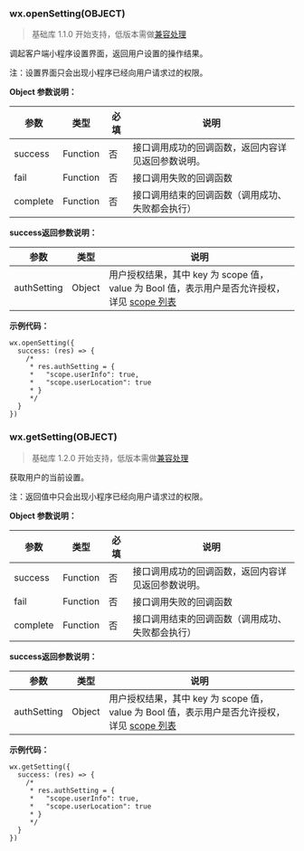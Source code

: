 <!-- https://developers.weixin.qq.com/miniprogram/dev/api/setting.html -->

### wx.openSetting(OBJECT)

> 基础库 1.1.0 开始支持，低版本需做[兼容处理](https://developers.weixin.qq.com/miniprogram/dev/framework/compatibility.html)

调起客户端小程序设置界面，返回用户设置的操作结果。

注：设置界面只会出现小程序已经向用户请求过的权限。

**Object 参数说明：**

  参数       |  类型       |  必填 |  说明                        
-------------|-------------|-------|------------------------------
  success    |  Function   |  否   |接口调用成功的回调函数，返回内容详见返回参数说明。
  fail       |  Function   |  否   |  接口调用失败的回调函数      
  complete   |  Function   |  否   |接口调用结束的回调函数（调用成功、失败都会执行）

**success返回参数说明：**

  参数          |  类型     |  说明                                                                                                                                                  
----------------|-----------|--------------------------------------------------------------------------------------------------------------------------------------------------------
  authSetting   |  Object   |用户授权结果，其中 key 为 scope 值，value 为 Bool 值，表示用户是否允许授权，详见 [scope 列表](https://developers.weixin.qq.com/miniprogram/dev/api/authorize-index.html#scope-列表)

**示例代码：**

    wx.openSetting({
      success: (res) => {
        /*
         * res.authSetting = {
         *   "scope.userInfo": true,
         *   "scope.userLocation": true
         * }
         */
      }
    })
    

### wx.getSetting(OBJECT)

> 基础库 1.2.0 开始支持，低版本需做[兼容处理](https://developers.weixin.qq.com/miniprogram/dev/framework/compatibility.html)

获取用户的当前设置。

注：返回值中只会出现小程序已经向用户请求过的权限。

**Object 参数说明：**

  参数       |  类型       |  必填 |  说明                        
-------------|-------------|-------|------------------------------
  success    |  Function   |  否   |接口调用成功的回调函数，返回内容详见返回参数说明。
  fail       |  Function   |  否   |  接口调用失败的回调函数      
  complete   |  Function   |  否   |接口调用结束的回调函数（调用成功、失败都会执行）

**success返回参数说明：**

  参数          |  类型     |  说明                                                                                                                                                  
----------------|-----------|--------------------------------------------------------------------------------------------------------------------------------------------------------
  authSetting   |  Object   |用户授权结果，其中 key 为 scope 值，value 为 Bool 值，表示用户是否允许授权，详见 [scope 列表](https://developers.weixin.qq.com/miniprogram/dev/api/authorize-index.html#scope-列表)

**示例代码：**

    wx.getSetting({
      success: (res) => {
        /*
         * res.authSetting = {
         *   "scope.userInfo": true,
         *   "scope.userLocation": true
         * }
         */
      }
    })
